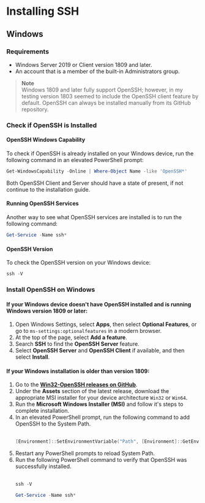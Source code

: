 # Installing SSH

## Windows

### Requirements

- Windows Server 2019 or Client version 1809 and later.
- An account that is a member of the built-in Administrators group.

> **Note**\
> Windows 1809 and later fully support OpenSSH; however, in my testing version 1803 seemed to include the OpenSSH client feature by default.
> OpenSSH can always be installed manually from its GitHub repository.

### Check if OpenSSH is Installed

#### OpenSSH Windows Capability

To check if OpenSSH is already installed on your Windows device, run the following command in an elevated PowerShell prompt:

```powershell
Get-WindowsCapability -Online | Where-Object Name -like 'OpenSSH*'
```

Both OpenSSH Client and Server should have a state of present, if not continue to the installation guide.

#### Running OpenSSH Services

Another way to see what OpenSSH services are installed is to run the following command:

```powershell
Get-Service -Name ssh*
```
#### OpenSSH Version

To check the OpenSSH version on your Windows device:

```powershell
ssh -V
```

### Install OpenSSH on Windows

#### If your Windows device doesn't have OpenSSH installed and is running Windows version 1809 or later:

1. Open Windows Settings, select **Apps**, then select **Optional Features**, or go to `ms-settings:optionalfeatures` in a modern browser.
1. At the top of the page, select **Add a feature**.
1. Search **SSH** to find the **OpenSSH Server** feature.
1. Select **OpenSSH Server** and **OpenSSH Client** if available, and then select **Install**.

#### If your Windows installation is older than version 1809:

1. Go to the **[Win32-OpenSSH releases on GitHub](https://github.com/PowerShell/Win32-OpenSSH/releases)**.
1. Under the **Assets** section of the latest release, download the appropriate MSI installer for your device architecture `Win32` or `Win64`.
1. Run the **Microsoft Windows Installer (MSI)** and follow it's steps to complete installation.
1. In an elevated PowerShell prompt, run the following command to add OpenSSH to the System Path.
   <br><br>
   ```powershell
   [Environment]::SetEnvironmentVariable("Path", [Environment]::GetEnvironmentVariable("Path",[System.EnvironmentVariableTarget]::Machine) + ';' + ${Env:ProgramFiles} + '\OpenSSH', [System.EnvironmentVariableTarget]::Machine)
   ```
1. Restart any PowerShell prompts to reload System Path.
1. Run the following PowerShell command to verify that OpenSSH was successfully installed.
   <br><br>
   ```powershell
   ssh -V
   ```
   ```powershell
   Get-Service -Name ssh*
   ```